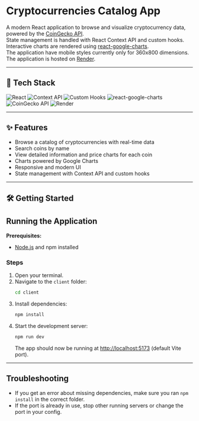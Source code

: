 # Cryptocurrencies Catalog App

A modern React application to browse and visualize cryptocurrency data, powered by the [CoinGecko API](https://www.coingecko.com/en/api).  
State management is handled with React Context API and custom hooks. Interactive charts are rendered using [react-google-charts](https://react-google-charts.com/).  
The application have mobile styles currently only for 360x800 dimensions. <br>
The application is hosted on [Render](https://crypto-currencies-dtbl.onrender.com/).

---

## 🚀 Tech Stack

![React](https://img.shields.io/badge/React-61DAFB?logo=react&logoColor=black&style=flat-square)
![Context API](https://img.shields.io/badge/Context%20API-20232A?logo=react&logoColor=61DAFB&style=flat-square)
![Custom Hooks](https://img.shields.io/badge/Custom%20Hooks-61DAFB?logo=react&logoColor=black&style=flat-square)
![react-google-charts](https://img.shields.io/badge/react--google--charts-4285F4?logo=googlecharts&logoColor=white&style=flat-square)
![CoinGecko API](https://img.shields.io/badge/CoinGecko%20API-4caf50?logo=coingecko&logoColor=white&style=flat-square)
![Render](https://img.shields.io/badge/Hosted%20on-Render-46e3b7?logo=render&logoColor=white&style=flat-square)

---

## ✨ Features

- Browse a catalog of cryptocurrencies with real-time data
- Search coins by name
- View detailed information and price charts for each coin
- Charts powered by Google Charts
- Responsive and modern UI
- State management with Context API and custom hooks

---

## 🛠️ Getting Started

## Running the Application

**Prerequisites:**  
- [Node.js](https://nodejs.org/) and npm installed

### Steps

1. Open your terminal.
2. Navigate to the `client` folder:
    ```sh
    cd client
    ```
3. Install dependencies:
    ```sh
    npm install
    ```
4. Start the development server:
    ```sh
    npm run dev
    ```
    The app should now be running at [http://localhost:5173](http://localhost:5173) (default Vite port).

---

## Troubleshooting

- If you get an error about missing dependencies, make sure you ran `npm install` in the correct folder.
- If the port is already in use, stop other running servers or change the port in your config.
